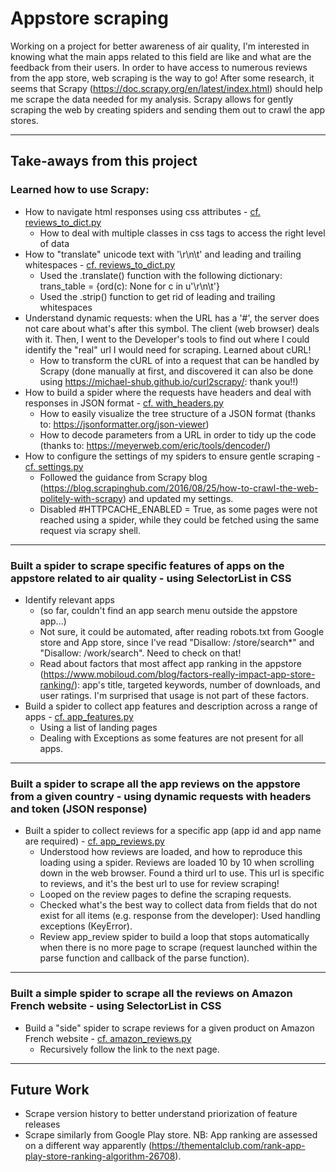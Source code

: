 # Appstore scraping

Working on a project for better awareness of air quality, I'm interested in knowing what the main apps related to this field
are like and what are the feedback from their users. In order to have access to numerous reviews from the app store, web scraping is the way to go!
After some research, it seems that Scrapy (https://doc.scrapy.org/en/latest/index.html) should help me scrape the data needed for my analysis. Scrapy allows for gently scraping the web by creating spiders and sending them out to crawl the app stores.

---
## Take-aways from this project

### Learned how to use Scrapy:
 *  How to navigate html responses using css attributes - [cf. reviews_to_dict.py](https://github.com/linetonthat/appstore_scraping/blob/master/appstore/appstore/spiders/reviews_to_dict.py)
     - How to deal with multiple classes in css tags to access the right level of data
 *  How to "translate" unicode text with '\r\n\t' and leading and trailing whitespaces - [cf. reviews_to_dict.py](https://github.com/linetonthat/appstore_scraping/blob/master/appstore/appstore/spiders/reviews_to_dict.py)
     - Used the .translate() function with the following dictionary: trans_table = {ord(c): None for c in u'\r\n\t'}
     - Used the .strip() function to get rid of leading and trailing whitespaces
 * Understand dynamic requests: when the URL has a '#', the server does not care about what's after this symbol. The client (web browser) deals with it. Then, I went to the Developer's tools to find out where I could identify the "real" url I would need for scraping. Learned about cURL!
     - How to transform the cURL of into a request that can be handled by Scrapy (done manually at first, and discovered it can also be done using https://michael-shub.github.io/curl2scrapy/: thank you!!)
 * How to build a spider where the requests have headers and deal with responses in JSON format - [cf. with_headers.py](https://github.com/linetonthat/appstore_scraping/blob/master/appstore/appstore/spiders/with_headers.py)
     - How to easily visualize the tree structure of a JSON format (thanks to: https://jsonformatter.org/json-viewer)
     - How to decode parameters from a URL in order to tidy up the code (thanks to: https://meyerweb.com/eric/tools/dencoder/)
 * How to configure the settings of my spiders to ensure gentle scraping - [cf. settings.py](https://github.com/linetonthat/appstore_scraping/blob/master/appstore/appstore/settings.py)
     - Followed the guidance from Scrapy blog (https://blog.scrapinghub.com/2016/08/25/how-to-crawl-the-web-politely-with-scrapy) and updated my settings.
     - Disabled #HTTPCACHE_ENABLED = True, as some pages were not reached using a spider, while they could be fetched using the same request via scrapy shell.

---
### Built a spider to scrape specific features of apps on the appstore related to air quality - using SelectorList in CSS
* Identify relevant apps 
   - (so far, couldn't find an app search menu outside the appstore app...)
   - Not sure, it could be automated, after reading robots.txt from Google store and App store, since I've read "Disallow: /store/search*" and "Disallow: /work/search". Need to check on that!
   - Read about factors that most affect app ranking in the appstore (https://www.mobiloud.com/blog/factors-really-impact-app-store-ranking/): app's title, targeted keywords, number of downloads, and user ratings. I'm surprised that usage is not part of these factors. 
* Build a spider to collect app features and description across a range of apps - [cf. app_features.py](https://github.com/linetonthat/appstore_scraping/blob/master/appstore/appstore/spiders/app_features.py)
   - Using a list of landing pages
   - Dealing with Exceptions as some features are not present for all apps.

---
### Built a spider to scrape all the app reviews on the appstore from a given country - using dynamic requests with headers and token (JSON response)
* Built a spider to collect reviews for a specific app (app id and app name are required) - [cf. app_reviews.py](https://github.com/linetonthat/appstore_scraping/blob/master/appstore/appstore/spiders/app_reviews.py)
    - Understood how reviews are loaded, and how to reproduce this loading using a spider. Reviews are loaded 10 by 10 when scrolling down in the web browser. Found a third url to use. This url is specific to reviews, and it's the best url to use for review scraping! 
    - Looped on the review pages to define the scraping requests.
    - Checked what's the best way to collect data from fields that do not exist for all items (e.g. response from the developer): Used handling exceptions (KeyError).
    - Review app_review spider to build a loop that stops automatically when there is no more page to scrape (request launched within the parse function and callback of the parse function).
    
---
### Built a simple spider to scrape all the reviews on Amazon French website -  using SelectorList in CSS
 * Build a "side" spider to scrape reviews for a given product on Amazon French website - [cf. amazon_reviews.py](https://github.com/linetonthat/appstore_scraping/blob/master/appstore/appstore/spiders/amazon_reviews.py)
   - Recursively follow the link to the next page.

---
## Future Work
* Scrape version history to better understand priorization of feature releases
* Scrape similarly from Google Play store. NB: App ranking are assessed on a different way apparently (https://thementalclub.com/rank-app-play-store-ranking-algorithm-26708).
   
